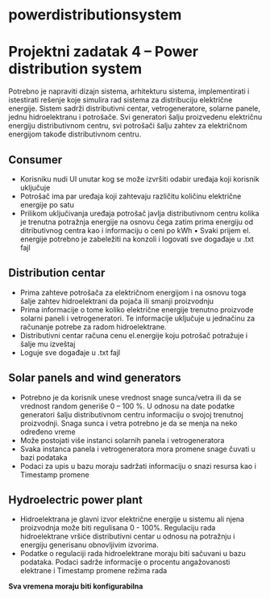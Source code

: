 # powerdistributionsystem

# Projektni zadatak 4 – Power distribution system

Potrebno je napraviti dizajn sistema, arhitekturu sistema, implementirati i istestirati rešenje koje simulira rad sistema za distribuciju električne energije. Sistem sadrži distributivni centar, vetrogeneratore, solarne panele, jednu hidroelektranu i potrošače. Svi generatori šalju proizvedenu električnu energiju distributivnom centru, svi potrošači šalju zahtev za električnom energijom takođe distributivnom centru.
## Consumer
-	Korisniku nudi UI unutar kog se može izvršiti odabir uređaja koji korisnik uključuje
-	Potrošač ima par uređaja koji zahtevaju različitu količinu električne energije po satu
-	Prilikom uključivanja uređaja potrošač javlja distributivnom centru kolika je trenutna potražnja energije na osnovu čega zatim prima energiju od ditributivnog centra kao i informaciju o ceni po kWh
•	Svaki prijem el. energije potrebno je zabeležiti na konzoli i logovati sve događaje u .txt fajl
## Distribution centar
-	Prima zahteve potrošača za električnom energijom i na osnovu toga šalje zahtev hidroelektrani da pojača ili smanji proizvodnju
-	Prima informacije o tome koliko električne energije trenutno proizvode solarni paneli i vetrogeneratori. Te informacije uključuje u jednačinu za računanje potrebe za  radom hidroelektrane.
-	Distributivni centar računa cenu el.energije koju potrošač potražuje i šalje mu izveštaj
-	Loguje sve događaje u .txt fajl
## Solar panels and  wind generators
-	Potrebno je da korisnik unese vrednost snage sunca/vetra ili da se vrednost random generiše 
0 – 100 %. U odnosu na date podatke generatori šalju distributivnom centru informaciju o svojoj trenutnoj proizvodnji. Snaga sunca i vetra potrebno je da se menja na neko određeno vreme
-	Može postojati više instanci solarnih panela i vetrogeneratora
-	Svaka instanca panela i vetrogeneratora mora promene snage čuvati u bazi podataka
-	Podaci za upis u bazu moraju sadržati informaciju o snazi resursa kao i Timestamp promene
## Hydroelectric power plant
-	Hidroelektrana je glavni izvor električne energije u sistemu ali njena proizvodnja može biti regulisana 0 - 100%. Regulaciju rada hidroelektrane vršiće distributivni centar u odnosu na potražnju i energiju generisanu obnovljivim izvorima.
-	Podatke o regulaciji rada hidroelektrane moraju biti sačuvani u bazu podataka. Podaci sadrže informacije o procentu angažovanosti elektrane i Timestamp promene režima rada

**Sva vremena moraju biti konfigurabilna**

